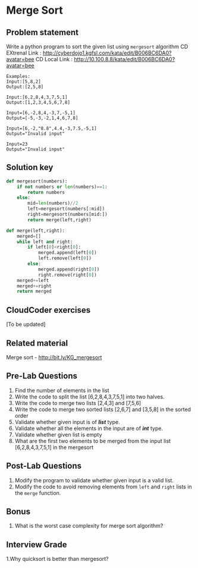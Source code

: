 # Merge Sort

## Problem statement
Write a python program to sort the given list using `mergesort` algorithm
CD EXtrenal Link : http://cyberdojo1.kgfsl.com/kata/edit/B006BC6DA0?avatar=bee
CD Local Link : http://10.100.8.8/kata/edit/B006BC6DA0?avatar=bee
```code
Examples:
Input:[5,8,2]
Output:[2,5,8]

Input:[6,2,8,4,3,7,5,1]
Output:[1,2,3,4,5,6,7,8]

Input=[6,-2,8,4,-3,7,-5,1]
Output=[-5,-3,-2,1,4,6,7,8]

Input=[6,-2,"8.8",4.4,-3,7.5,-5,1]
Output="Invalid input"

Input=23
Output="Invalid input"
```
## Solution key

```python
def mergesort(numbers):           
    if not numbers or len(numbers)==1:
        return numbers
    else:        
        mid=len(numbers)//2        
        left=mergesort(numbers[:mid])        
        right=mergesort(numbers[mid:])        
        return merge(left,right)

def merge(left,right):    
    merged=[]
    while left and right:
        if left[0]<right[0]:
            merged.append(left[0])
            left.remove(left[0])            
        else:
            merged.append(right[0])
            right.remove(right[0])
    merged+=left   
    merged+=right     
    return merged

```


## CloudCoder exercises
[To be updated]


## Related material
Merge sort -  http://bit.ly/KG_mergesort

## Pre-Lab Questions
1. Find the number of elements in the list
2. Write the code to split the list [6,2,8,4,3,7,5,1] into two halves.
3. Write the code to merge two lists [2,4,3] and [7,5,6]
4. Write the code to merge two sorted lists [2,6,7] and [3,5,8] in the sorted order
5. Validate whether given input is of ***list*** type.
6. Validate whether all the elements in the input are of ***int*** type.
7. Validate whether given list is empty
8. What are the first two elements to be merged from the input list [6,2,8,4,3,7,5,1] in the mergesort

## Post-Lab Questions
1. Modify the program to validate whether given input is a valid list.
2. Modify the code to avoid removing elements from `left` and `right` lists in the `merge` function.

## Bonus
1. What is the worst case complexity for merge sort algorithm?

## Interview Grade
1.Why quicksort is better than mergesort?
